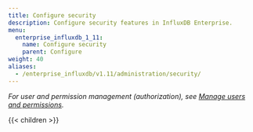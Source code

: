 ```yaml
---
title: Configure security
description: Configure security features in InfluxDB Enterprise.
menu:
  enterprise_influxdb_1_11:
    name: Configure security
    parent: Configure
weight: 40
aliases:
  - /enterprise_influxdb/v1.11/administration/security/
---
```


_For user and permission management (authorization),
see [Manage users and permissions](/enterprise_influxdb/v1.11/administration/manage/users-and-permissions/)._

{{< children >}}
